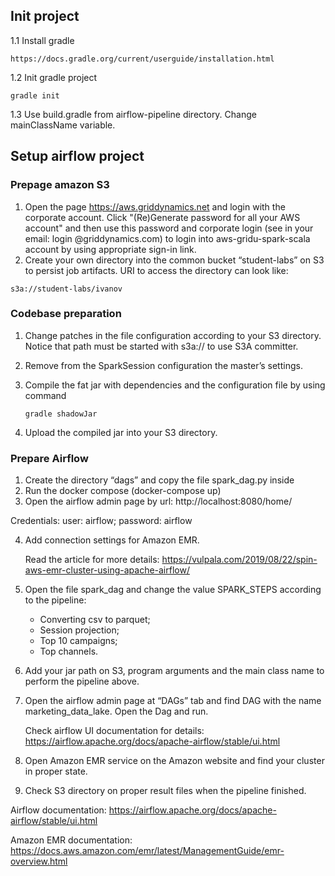 ## Init project

1.1 Install gradle
    
    https://docs.gradle.org/current/userguide/installation.html
    
1.2 Init gradle project


    gradle init

    
1.3 Use build.gradle from airflow-pipeline directory. Change mainClassName variable.


## Setup airflow project

### Prepage amazon S3

1. Open the page https://aws.griddynamics.net and login with the corporate account.
Click "(Re)Generate password for all your AWS account" and then use this password and corporate login (see in your email: login @griddynamics.com) to login into aws-gridu-spark-scala account by using appropriate sign-in link. 
2. Create your own directory into the common bucket “student-labs” on S3 to persist job artifacts.
URI to access the directory can look like:

```s3a://student-labs/ivanov```

### Codebase preparation

1. Change patches in the file configuration according to your S3 directory. Notice that path must be started with s3a:// to use S3A committer.

2. Remove from the SparkSession configuration the master’s settings.

3. Compile the fat jar with dependencies and the configuration file by using command

   ```gradle shadowJar```

4. Upload the compiled jar into your S3 directory.

### Prepare Airflow

1. Create the directory “dags” and copy the file spark_dag.py inside
2. Run the docker compose (docker-compose up)
3. Open the airflow admin page by url: http://localhost:8080/home/

Credentials: user: airflow; password: airflow

4. Add connection settings for Amazon EMR.

      Read the article for more details: https://vulpala.com/2019/08/22/spin-aws-emr-cluster-using-apache-airflow/

5. Open the file spark_dag and change the value SPARK_STEPS according to the pipeline:
   * Converting csv to parquet;
   * Session projection;
   * Top 10 campaigns;
   * Top channels.

6. Add your jar path on S3, program arguments and the main class name to perform the pipeline above.

7. Open the airflow admin page at “DAGs” tab and find DAG with the name marketing_data_lake. Open the Dag and run.

   Check airflow UI documentation for details:  
   https://airflow.apache.org/docs/apache-airflow/stable/ui.html

9. Open Amazon EMR service on the Amazon website and find your cluster in proper state.
10. Check S3 directory on proper result files when the pipeline finished.

Airflow documentation:
https://airflow.apache.org/docs/apache-airflow/stable/ui.html


Amazon EMR documentation:
https://docs.aws.amazon.com/emr/latest/ManagementGuide/emr-overview.html


